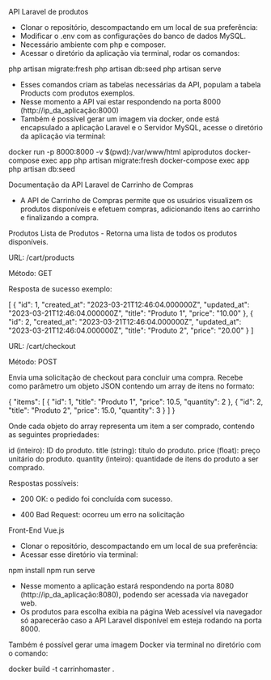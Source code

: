 API Laravel de produtos

- Clonar o repositório, descompactando em um local de sua preferência: 
- Modificar o .env com as configurações do banco de dados MySQL.
- Necessário ambiente com php e composer.
- Acessar o diretório da aplicação via terminal, rodar os comandos:

php artisan migrate:fresh
php artisan db:seed
php artisan serve

- Esses comandos criam as tabelas necessárias da API, populam a tabela Products com produtos exemplos.
- Nesse momento a API vai estar respondendo na porta 8000 (http://ip_da_aplicação:8000)
- Também é possível gerar um imagem via docker, onde está encapsulado a aplicação Laravel e o Servidor MySQL, acesse o diretório da aplicação via terminal:

docker run -p 8000:8000 -v $(pwd):/var/www/html apiprodutos
docker-compose exec app php artisan migrate:fresh
docker-compose exec app php artisan db:seed

Documentação da API Laravel de Carrinho de Compras

- A API de Carrinho de Compras permite que os usuários visualizem os produtos disponíveis e efetuem compras, adicionando itens ao carrinho e finalizando a compra.

Produtos
Lista de Produtos - Retorna uma lista de todos os produtos disponíveis.

URL: /cart/products

Método: GET

Resposta de sucesso exemplo:

[
    {
        "id": 1,
        "created_at": "2023-03-21T12:46:04.000000Z",
        "updated_at": "2023-03-21T12:46:04.000000Z",
        "title": "Produto 1",
        "price": "10.00"
    },
    {
        "id": 2,
        "created_at": "2023-03-21T12:46:04.000000Z",
        "updated_at": "2023-03-21T12:46:04.000000Z",
        "title": "Produto 2",
        "price": "20.00"
    }
]

URL: /cart/checkout 

Método: POST

Envia uma solicitação de checkout para concluir uma compra. Recebe como parâmetro um objeto JSON contendo um array de itens no formato:

{
    "items": [
        {
            "id": 1,
            "title": "Produto 1",
            "price": 10.5,
            "quantity": 2
        },
        {
            "id": 2,
            "title": "Produto 2",
            "price": 15.0,
            "quantity": 3
        }
    ]
}

Onde cada objeto do array representa um item a ser comprado, contendo as seguintes propriedades:

id (inteiro): ID do produto.
title (string): título do produto.
price (float): preço unitário do produto.
quantity (inteiro): quantidade de itens do produto a ser comprado.

Respostas possíveis:

- 200 OK: o pedido foi concluída com sucesso.

- 400 Bad Request: ocorreu um erro na solicitação


Front-End Vue.js

- Clonar o repositório, descompactando em um local de sua preferência: 
- Acessar esse diretório via terminal:

npm install
npm run serve

- Nesse momento a aplicação estará respondendo na porta 8080 (http://ip_da_aplicação:8080), podendo ser acessada via navegador web.
- Os produtos para escolha exibia na página Web acessível via navegador só aparecerão caso a API Laravel disponível em esteja rodando na porta 8000.

Também é possível gerar uma imagem Docker via terminal no diretório com o comando:

docker build -t carrinhomaster .